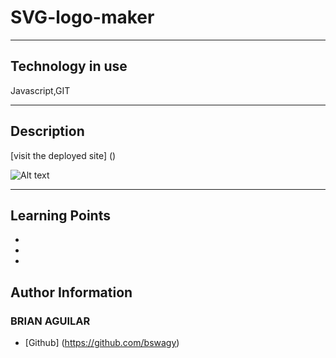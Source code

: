 # SVG-logo-maker
---
## Technology in use

Javascript,GIT

---
## Description

[visit the deployed site] ()

![Alt text]() 

---
## Learning Points

* 
* 
*                                                


## Author Information

### BRIAN AGUILAR
* [Github] (https://github.com/bswagy)